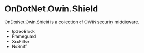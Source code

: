 # OnDotNet.Owin.Shield
OnDotNet.Owin.Shield is a collection of OWIN security middleware.

* IpGeoBlock
* Frameguard
* XssFilter
* NoSniff

